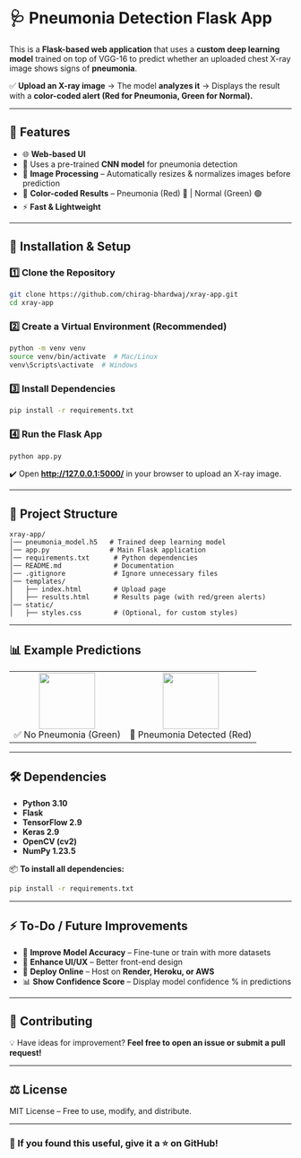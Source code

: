 # 🩺 Pneumonia Detection Flask App  

This is a **Flask-based web application** that uses a **custom deep learning model** trained on top of VGG-16 to predict whether an uploaded chest X-ray image shows signs of **pneumonia**.  

✅ **Upload an X-ray image** → The model **analyzes it** → Displays the result with a **color-coded alert (Red for Pneumonia, Green for Normal).**  

---

## 📌 Features
- 🌐 **Web-based UI**
- 🧠 Uses a pre-trained **CNN model** for pneumonia detection  
- 📸 **Image Processing** – Automatically resizes & normalizes images before prediction  
- 🎨 **Color-coded Results** – Pneumonia (Red) 🔴 | Normal (Green) 🟢  
- ⚡ **Fast & Lightweight**  

---

## 🚀 Installation & Setup  
### **1️⃣ Clone the Repository**
```sh
git clone https://github.com/chirag-bhardwaj/xray-app.git
cd xray-app
```

### **2️⃣ Create a Virtual Environment (Recommended)**
```sh
python -m venv venv
source venv/bin/activate  # Mac/Linux
venv\Scripts\activate  # Windows
```

### **3️⃣ Install Dependencies**
```sh
pip install -r requirements.txt
```

### **4️⃣ Run the Flask App**
```sh
python app.py
```
✔️ Open **http://127.0.0.1:5000/** in your browser to upload an X-ray image.

---

## 📂 Project Structure
```
xray-app/
│── pneumonia_model.h5   # Trained deep learning model
│── app.py               # Main Flask application
│── requirements.txt      # Python dependencies
│── README.md             # Documentation
│── .gitignore            # Ignore unnecessary files
│── templates/
│   ├── index.html        # Upload page
│   ├── results.html      # Results page (with red/green alerts)
│── static/
│   ├── styles.css        # (Optional, for custom styles)
```

---

## 📊 Example Predictions  
<table> 
  <tr> 
    <td align="center"> 
      <img src="https://github.com/user-attachments/assets/e44aca71-c666-47d0-93b9-36fdfee3bd49" width="100"> 
      <br> ✅ No Pneumonia (Green) 
    </td> 
    <td align="center"> 
      <img src="https://github.com/user-attachments/assets/2251184a-5057-47ea-9089-e3a9d578c021" width="100"> 
      <br> 🚨 Pneumonia Detected (Red) 
    </td> 
  </tr> 
</table>

---

## 🛠 Dependencies  
- **Python 3.10**  
- **Flask**  
- **TensorFlow 2.9**  
- **Keras 2.9**  
- **OpenCV (cv2)**  
- **NumPy 1.23.5**  

📦 **To install all dependencies:**  
```sh
pip install -r requirements.txt
```

---

## ⚡ To-Do / Future Improvements  
- 📌 **Improve Model Accuracy** – Fine-tune or train with more datasets  
- 🎨 **Enhance UI/UX** – Better front-end design  
- 🚀 **Deploy Online** – Host on **Render, Heroku, or AWS**  
- 📊 **Show Confidence Score** – Display model confidence % in predictions  

---

## 🤝 Contributing  
💡 Have ideas for improvement? **Feel free to open an issue or submit a pull request!**  

---

## ⚖️ License  
MIT License – Free to use, modify, and distribute.  

---

### **📢 If you found this useful, give it a ⭐ on GitHub!**  
